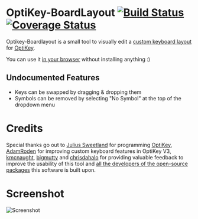 # OptiKey-BoardLayout [![Build Status](https://travis-ci.org/Hizoul/resub-persist.svg?branch=master)](https://travis-ci.org/Hizoul/optikey-boardlayout) [![Coverage Status](https://coveralls.io/repos/github/Hizoul/optikey-boardlayout/badge.svg?branch=master)](https://coveralls.io/github/Hizoul/optikey-boardlayout?branch=master)
Optikey-Boardlayout is a small tool to visually edit a [custom keyboard layout](https://github.com/OptiKey/OptiKey/wiki/Creating-and-Using-Dynamic-Keyboards) for [OptiKey](http://www.optikey.org/).

You can use it [in your browser](https://hizoul.github.io/optikey-boardlayout/) without installing anything :)

## Undocumented Features
- Keys can be swapped by dragging & dropping them
- Symbols can be removed by selecting "No Symbol" at the top of the dropdown menu

# Credits
Special thanks go out to [Julius Sweetland](https://github.com/JuliusSweetland) for programming [OptiKey](http://www.optikey.org/), [AdamRoden](https://github.com/AdamRoden) for improving custom keyboard features in OptiKey V3, [kmcnaught](https://github.com/kmcnaught), [bigmutty](https://github.com/bigmutty) and [chrisdahalo](https://github.com/chrisdahalo) for providing valuable feedback to improve the usability of this tool and [all the developers of the open-source packages](https://github.com/hizoul/optikey-boardlayout/blob/master/License.3rdparty) this software is built upon.

# Screenshot
![Screenshot](screenshot.png)
